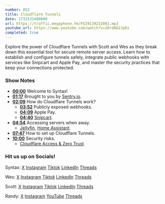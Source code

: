 ```yaml
---
number: 852
title: Cloudflare Tunnels
date: 1732532400000
url: https://traffic.megaphone.fm/FSI9139232081.mp3
youtube_url: https://www.youtube.com/watch?v=20rdAb2JpDs
completed: true
---
```

	
Explore the power of Cloudflare Tunnels with Scott and Wes as they break down this essential tool for secure remote server access. Learn how to establish and configure tunnels safely, integrate public webhooks with services like Snipcart and Apple Pay, and master the security practices that keep your connections protected.

### Show Notes

* **[00:00](#t=00:00)** Welcome to Syntax!
* **[01:17](#t=01:17)** Brought to you by [Sentry.io](www.sentry.io/syntax).
* **[02:09](#t=02:09)** How do Cloudflare Tunnels work?
  * **[03:52](#t=03:52)** Publicly exposed webhooks.
  * **[04:09](#t=04:09)** Apple Pay.
  * **[04:40](#t=04:40)** [Snipcart](https://snipcart.com/).
* **[04:54](#t=04:54)** Accessing servers when away.
  * [Jellyfin](https://jellyfin.org/), [Home Assistant](https://www.home-assistant.io/).
* **[07:47](#t=07:47)** How to set up Cloudflare Tunnels.
* **[10:00](#t=10:00)** Security risks.
  * [Cloudflare Access & Zero Trust](https://www.cloudflare.com/en-ca/zero-trust/products/access/).

### Hit us up on Socials!

Syntax: [X](https://twitter.com/syntaxfm) [Instagram](https://www.instagram.com/syntax_fm/) [Tiktok](https://www.tiktok.com/@syntaxfm) [LinkedIn](https://www.linkedin.com/company/96077407/admin/feed/posts/) [Threads](https://www.threads.net/@syntax_fm)

Wes: [X](https://twitter.com/wesbos) [Instagram](https://www.instagram.com/wesbos/) [Tiktok](https://www.tiktok.com/@wesbos) [LinkedIn](https://www.linkedin.com/in/wesbos/) [Threads](https://www.threads.net/@wesbos)

Scott: [X](https://twitter.com/stolinski) [Instagram](https://www.instagram.com/stolinski/) [Tiktok](https://www.tiktok.com/@stolinski) [LinkedIn](https://www.linkedin.com/in/stolinski/) [Threads](https://www.threads.net/@stolinski)

Randy: [X](https://twitter.com/randyrektor) [Instagram](https://www.instagram.com/randyrektor/) [YouTube](https://www.youtube.com/@randyrektor) [Threads](https://www.threads.net/@randyrektor)
